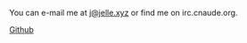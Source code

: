 <!--
title: Contact
-->
You can e-mail me at [j@jelle.xyz](mailto:j@jelle.xyz) or find me on
irc.cnaude.org.

[Github](https://github.com/jellehermsen)
